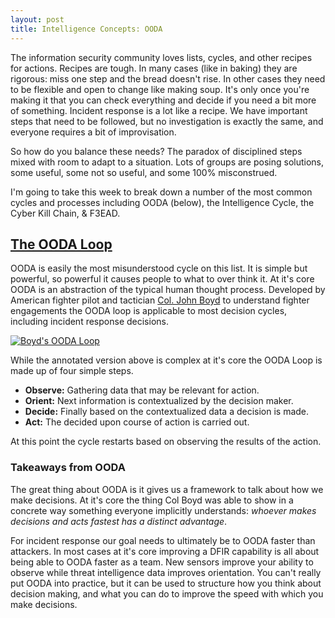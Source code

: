 ```yaml
---
layout: post
title: Intelligence Concepts: OODA
---
```


The information security community loves lists, cycles, and other recipes for actions. Recipes are tough. In many cases (like in baking) they are rigorous: miss one step and the bread doesn't rise. In other cases they need to be flexible and open to change like making soup. It's only once you're making it that you can check everything and decide if you need a bit more of something. Incident response is a lot like a recipe. We have important steps that need to be followed, but no investigation is exactly the same, and everyone requires a bit of improvisation.

So how do you balance these needs? The paradox of disciplined steps mixed with room to adapt to a situation. Lots of groups are posing solutions, some useful, some not so useful, and some 100% misconstrued.

I'm going to take this week to break down a number of the most common cycles and processes including OODA (below), the Intelligence Cycle, the Cyber Kill Chain, & F3EAD.

## [The OODA Loop](http://en.wikipedia.org/wiki/OODA_loop)
OODA is easily the most misunderstood cycle on this list. It is simple but powerful, so powerful it causes people to what to over think it. At it's core OODA is an abstraction of the typical human thought process. Developed by American fighter pilot and tactician [Col. John Boyd](http://en.wikipedia.org/wiki/John_Boyd_(military_strategist)) to understand fighter engagements the OODA loop is applicable to most decision cycles, including incident response decisions.

[![Boyd's OODA Loop](http://upload.wikimedia.org/wikipedia/commons/3/3a/OODA.Boyd.svg)](http://en.wikipedia.org/wiki/OODA_loop)

While the annotated version above is complex at it's core the OODA Loop is made up of four simple steps.

- __Observe:__ Gathering data that may be relevant for action.
- __Orient:__ Next information is contextualized by the decision maker.
- __Decide:__ Finally based on the contextualized data a decision is made.
- __Act:__ The decided upon course of action is carried out.

At this point the cycle restarts based on observing the results of the action.

### Takeaways from OODA

The great thing about OODA is it gives us a framework to talk about how we make decisions. At it's core the thing Col Boyd was able to show in a concrete way something everyone implicitly understands: _whoever makes decisions and acts fastest has a distinct advantage_.

For incident response our goal needs to ultimately be to OODA faster than attackers. In most cases at it's core improving a DFIR capability is all about being able to OODA faster as a team. New sensors improve your ability to observe while threat intelligence data improves orientation. You can't really put OODA into practice, but it can be used to structure how you think about decision making, and what you can do to improve the speed with which you make decisions.  
